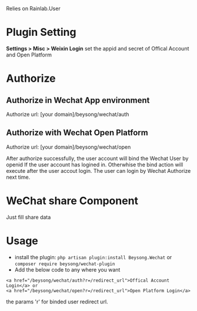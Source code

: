Relies on Rainlab.User

# Plugin Setting

**Settings > Misc > Weixin Login** set the appid and secret of Offical Account and Open Platform

# Authorize

## Authorize in Wechat App environment

Authorize url: [your domain]/beysong/wechat/auth

## Authorize with Wechat Open Platform

Authorize url: [your domain]/beysong/wechat/open

After authorize successfully, the user account will bind the Wechat User by openid If the user account has logined in.
Otherwhise the bind action will execute after the user accout login.
The user can login by Wechat Authorize next time.

# WeChat share Component

Just fill share data

# Usage

- install the plugin: `php artisan plugin:install Beysong.Wechat` or `composer require beysong/wechat-plugin`
- Add the below code to any where you want

```
<a href="/beysong/wechat/auth?r=/redirect_url">Offical Account Login</a> or
<a href="/beysong/wechat/open?r=/redirect_url">Open Platform Login</a>
```

the params 'r' for binded user redirect url.
